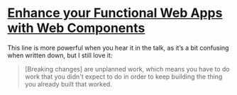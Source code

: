 # [Enhance your Functional Web Apps with Web Components](https://www.youtube.com/watch?v=RaDYBFC2lHY&t=163s)

This line is more powerful when you hear it in the talk, as it’s a bit confusing when written down, but I still love it:

> [Breaking changes] are unplanned work, which means you have to do work that you didn't expect to do in order to keep building the thing you already built that worked.

